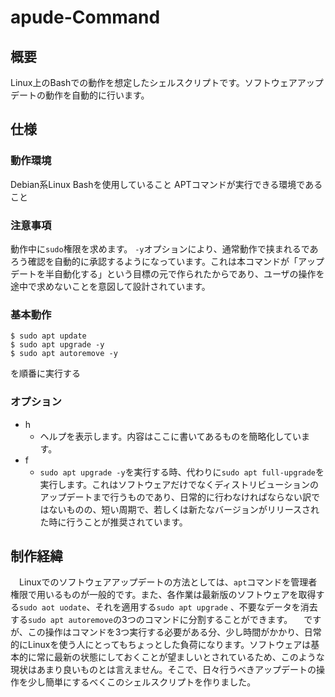 # apude-Command
## 概要
Linux上のBashでの動作を想定したシェルスクリプトです。ソフトウェアアップデートの動作を自動的に行います。

## 仕様
### 動作環境
Debian系Linux
Bashを使用していること
APTコマンドが実行できる環境であること

### 注意事項
動作中に`sudo`権限を求めます。
`-y`オプションにより、通常動作で挟まれるであろう確認を自動的に承認するようになっています。これは本コマンドが「アップデートを半自動化する」という目標の元で作られたからであり、ユーザの操作を途中で求めないことを意図して設計されています。

### 基本動作
```shell
$ sudo apt update
$ sudo apt upgrade -y
$ sudo apt autoremove -y
```
を順番に実行する

### オプション
- h
    - ヘルプを表示します。内容はここに書いてあるものを簡略化しています。
- f
    - `sudo apt upgrade -y`を実行する時、代わりに`sudo apt full-upgrade`を実行します。これはソフトウェアだけでなくディストリビューションのアップデートまで行うものであり、日常的に行わなければならない訳ではないものの、短い周期で、若しくは新たなバージョンがリリースされた時に行うことが推奨されています。

## 制作経緯
　Linuxでのソフトウェアアップデートの方法としては、`apt`コマンドを管理者権限で用いるものが一般的です。また、各作業は最新版のソフトウェアを取得する`sudo aot uodate`、それを適用する`sudo apt upgrade` 、不要なデータを消去する`sudo apt autoremove`の3つのコマンドに分割することができます。
　ですが、この操作はコマンドを3つ実行する必要がある分、少し時間がかかり、日常的にLinuxを使う人にとってもちょっとした負荷になります。ソフトウェアは基本的に常に最新の状態にしておくことが望ましいとされているため、このような現状はあまり良いものとは言えません。そこで、日々行うべきアップデートの操作を少し簡単にするべくこのシェルスクリプトを作りました。
